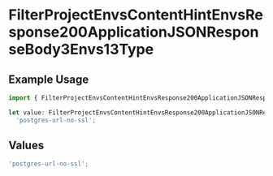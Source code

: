 # FilterProjectEnvsContentHintEnvsResponse200ApplicationJSONResponseBody3Envs13Type

## Example Usage

```typescript
import { FilterProjectEnvsContentHintEnvsResponse200ApplicationJSONResponseBody3Envs13Type } from '@vercel/client/models/operations';

let value: FilterProjectEnvsContentHintEnvsResponse200ApplicationJSONResponseBody3Envs13Type =
  'postgres-url-no-ssl';
```

## Values

```typescript
'postgres-url-no-ssl';
```
